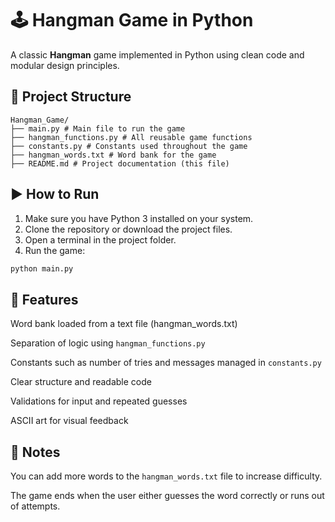 # 🕹️ Hangman Game in Python

A classic **Hangman** game implemented in Python using clean code and modular design principles.

## 📁 Project Structure

```
Hangman_Game/
├── main.py # Main file to run the game
├── hangman_functions.py # All reusable game functions
├── constants.py # Constants used throughout the game
├── hangman_words.txt # Word bank for the game
├── README.md # Project documentation (this file)
```

## ▶️ How to Run

1. Make sure you have Python 3 installed on your system.
2. Clone the repository or download the project files.
3. Open a terminal in the project folder.
4. Run the game:

```bash
python main.py
```

## 🔧 Features
Word bank loaded from a text file (hangman_words.txt)

Separation of logic using ```hangman_functions.py```

Constants such as number of tries and messages managed in ```constants.py```

Clear structure and readable code

Validations for input and repeated guesses

ASCII art for visual feedback

## 📝 Notes
You can add more words to the ```hangman_words.txt``` file to increase difficulty.

The game ends when the user either guesses the word correctly or runs out of attempts.
